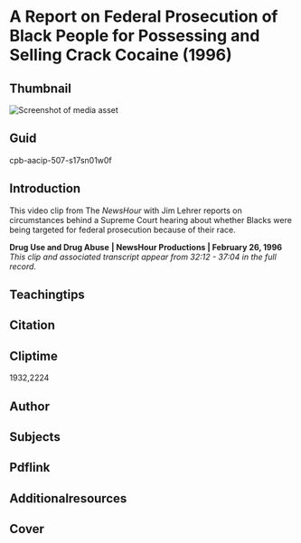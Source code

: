 # A Report on Federal Prosecution of Black People for Possessing and Selling Crack Cocaine (1996)

## Thumbnail

![Screenshot of media asset](https://s3.amazonaws.com/americanarchive.org/thumbnail/cpb-aacip-507-s17sn01w0f.jpg "Screenshot media asset")


## Guid
cpb-aacip-507-s17sn01w0f

## Introduction

This video clip from The _NewsHour_ with Jim Lehrer reports on circumstances behind a Supreme Court hearing about whether Blacks were being targeted for federal prosecution because of their race.

<b>Drug Use and Drug Abuse</b>
<b>| NewsHour Productions | February 26, 1996</b>
<i>This clip and associated transcript appear from 32:12 - 37:04 in the full record.</i>

## Teachingtips

## Citation

## Cliptime

1932,2224

## Author
## Subjects
## Pdflink
## Additionalresources
## Cover